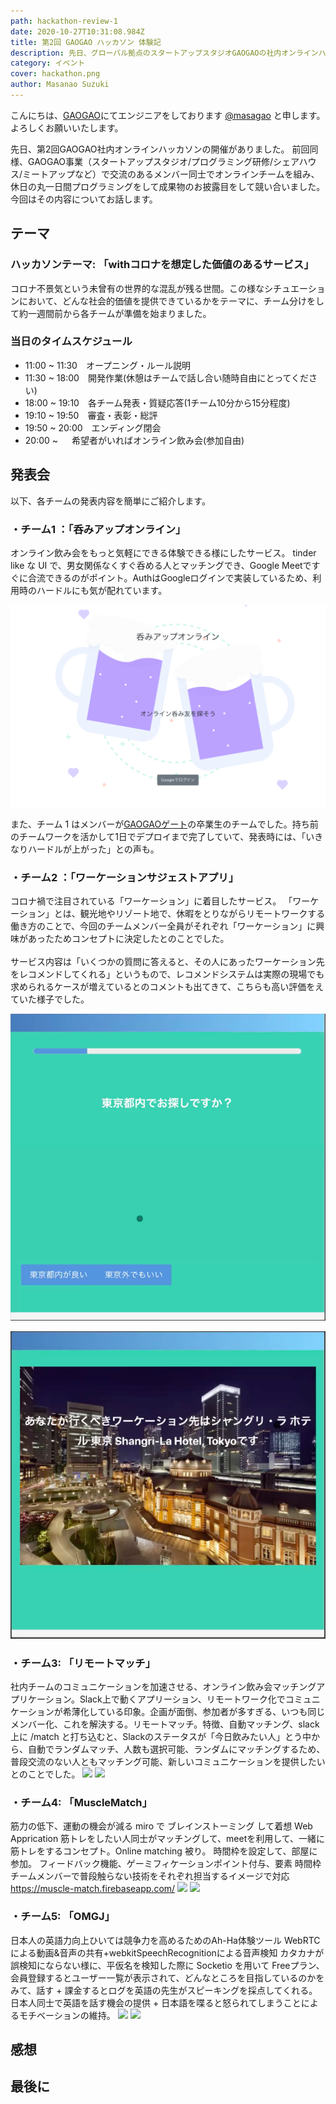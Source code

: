 ```yaml
---
path: hackathon-review-1
date: 2020-10-27T10:31:08.984Z
title: 第2回 GAOGAO ハッカソン 体験記
description: 先日、グローバル拠点のスタートアップスタジオGAOGAOの社内オンラインハッカソン第2回の開催がありました。  今回もGAOGAO事業（スタートアップスタジオ/プログラミング研修/シェアハウス/ミートアップなど）で交流のあるメンバー同士でオンラインチームを組み、休日の丸一日間プログラミングをして成果物のお披露目をして競い合いました。
category: イベント
cover: hackathon.png
author: Masanao Suzuki
---
```

こんにちは、[GAOGAO](https://gaogao.asia/)にてエンジニアをしております [@masagao](https://twitter.com/masagaogaoasia) と申します。よろしくお願いいたします。

先日、第2回GAOGAO社内オンラインハッカソンの開催がありました。
前回同様、GAOGAO事業（スタートアップスタジオ/プログラミング研修/シェアハウス/ミートアップなど）で交流のあるメンバー同士でオンラインチームを組み、休日の丸一日間プログラミングをして成果物のお披露目をして競い合いました。
今回はその内容についてお話します。

## テーマ

### ハッカソンテーマ: 「withコロナを想定した価値のあるサービス」

コロナ不景気という未曾有の世界的な混乱が残る世間。この様なシチュエーションにおいて、どんな社会的価値を提供できているかをテーマに、チーム分けをして約一週間前から各チームが準備を始まりました。

### 当日のタイムスケジュール

* 11:00 ~ 11:30　オープニング・ルール説明
* 11:30 ~ 18:00　開発作業(休憩はチームで話し合い随時自由にとってください)
* 18:00 ~ 19:10　各チーム発表・質疑応答(1チーム10分から15分程度)
* 19:10 ~ 19:50　審査・表彰・総評
* 19:50 ~ 20:00　エンディング閉会
* 20:00 ~     　 希望者がいればオンライン飲み会(参加自由)

## 発表会

以下、各チームの発表内容を簡単にご紹介します。

### ・チーム1 ：「呑みアップオンライン」

オンライン飲み会をもっと気軽にできる体験できる様にしたサービス。
tinder like な UI で、男女関係なくすぐ呑める人とマッチングでき、Google Meetですぐに合流できるのがポイント。AuthはGoogleログインで実装しているため、利用時のハードルにも気が配れています。

![hackathon_01](hackathon_01.png "hackathon_01")

また、チーム 1 はメンバーが[GAOGAOゲート](https://gaogao.asia/ja/gate/)の卒業生のチームでした。持ち前のチームワークを活かして1日でデプロイまで完了していて、発表時には、「いきなりハードルが上がった」との声も。

### ・チーム2 ：「ワーケーションサジェストアプリ」

コロナ禍で注目されている「ワーケーション」に着目したサービス。
「ワーケーション」とは、観光地やリゾート地で、休暇をとりながらリモートワークする働き方のことで、今回のチームメンバー全員がそれぞれ「ワーケーション」に興味があったためコンセプトに決定したとのことでした。\
\
サービス内容は「いくつかの質問に答えると、その人にあったワーケーション先をレコメンドしてくれる」というもので、レコメンドシステムは実際の現場でも求められるケースが増えているとのコメントも出てきて、こちらも高い評価をえていた様子でした。


![hackathon_02](hackathon_02.png "hackathon_02")

![hackathon_03](hackathon_08.png "hackathon_03")






### ・チーム3: 「リモートマッチ」

社内チームのコミュニケーションを加速させる、オンライン飲み会マッチングアプリケーション。Slack上で動くアプリーション、リモートワーク化でコミュニケーションが希薄化している印象。企画が面倒、参加者が多すぎる、いつも同じメンバー化、これを解決する。リモートマッチ。特徴、自動マッチング、slack上に /match と打ち込むと、Slackのステータスが「今日飲みたい人」とう中から、自動でランダムマッチ、人数も選択可能、ランダムにマッチングするため、普段交流のない人ともマッチング可能、新しいコミュニケーションを提供したいとのことでした。
![](blob:https://tech.gaogao.asia/ad22de75-0e76-472e-b217-be96e31e0b54)
![](blob:https://tech.gaogao.asia/51157145-159e-4363-a9f6-8b6713a159d1)

### ・チーム4: 「MuscleMatch」

筋力の低下、運動の機会が減る
miro で ブレインストーミング して着想
Web Apprication 
筋トレをしたい人同士がマッチングして、meetを利用して、一緒に筋トレをするコンセプト。Online matching 被り。
時間枠を設定して、部屋に参加。
フィードバック機能、ゲーミフィケーションポイント付与、要素
時間枠
チームメンバーで普段触らない技術をそれぞれ担当するイメージで対応
https://muscle-match.firebaseapp.com/
![](blob:https://tech.gaogao.asia/f04e851e-f5ba-4990-ba46-9adb293aab7a)
![](blob:https://tech.gaogao.asia/fb400ab0-6883-4dc2-98a6-d55af1777c24)

### ・チーム5: 「OMGJ」

日本人の英語力向上ひいては競争力を高めるためのAh-Ha体験ツール
WebRTCによる動画&音声の共有+webkitSpeechRecognitionによる音声検知
カタカナが誤検知にならない様に、平仮名を検知した際に Socketio を用いて
Freeプラン、会員登録するとユーザー一覧が表示されて、どんなところを目指しているのかをみて、話す + 課金するとログを英語の先生がスピーキングを採点してくれる。
日本人同士で英語を話す機会の提供 + 日本語を喋ると怒られてしまうことによるモチベーションの維持。
![](blob:https://tech.gaogao.asia/3e45d840-5541-46b0-ae90-59191a211389)
![](blob:https://tech.gaogao.asia/c4b201e5-2fd3-41e9-badf-553d59ca1ff2)

## 感想

## 最後に